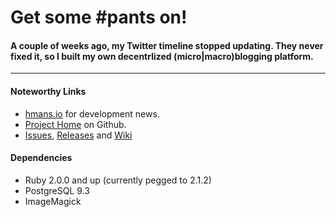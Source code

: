# Get some #pants on!

#### A couple of weeks ago, my Twitter timeline stopped updating. They never fixed it, so I built my own decentrlized (micro|macro)blogging platform.

----

#### Noteworthy Links

* [hmans.io](http://hmans.io) for development news.
* [Project Home](https://github.com/hmans/pants) on Github.
* [Issues](https://github.com/hmans/pants/issues), [Releases](https://github.com/hmans/pants/releases) and [Wiki](https://github.com/hmans/pants/wiki)

#### Dependencies

* Ruby 2.0.0 and up (currently pegged to 2.1.2)
* PostgreSQL 9.3
* ImageMagick
